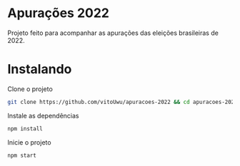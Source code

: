 # Apurações 2022

Projeto feito para acompanhar as apurações das eleições brasileiras de 2022.

# Instalando

Clone o projeto

```bash
git clone https://github.com/vitoUwu/apuracoes-2022 && cd apuracoes-2022
```

Instale as dependências

```bash
npm install
```

Inicie o projeto

```
npm start
```
